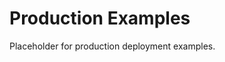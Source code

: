 <!-- file: examples/production/README.md -->
<!-- version: 1.0.0 -->
<!-- guid: d975fecf-a6d5-4ebb-9e73-3ea74a32aeaf -->

# Production Examples

Placeholder for production deployment examples.
